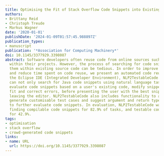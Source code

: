```yaml
---
title: Optimising the Fit of Stack Overflow Code Snippets into Existing Code
authors:
- Brittany Reid
- Christoph Treude
- Markus Wagner
date: '2020-01-01'
publishDate: '2024-01-09T01:57:45.988897Z'
publication_types:
- manuscript
publication: '*Association for Computing Machinery*'
doi: 10.1145/3377929.3398087
abstract: Software developers often reuse code from online sources such as Stack Overflow
  within their projects. However, the process of searching for code snippets and integrating
  them within existing source code can be tedious. In order to improve efficiency
  and reduce time spent on code reuse, we present an automated code reuse tool for
  the Eclipse IDE (Integrated Developer Environment), NLP2TestableCode. NLP2TestableCode
  can not only search for Java code snippets using natural language tasks, but also
  evaluate code snippets based on a user's existing code, modify snippets to improve
  fit and correct errors, before presenting the user with the best snippet, all without
  leaving the editor. NLP2TestableCode also includes functionality to automatically
  generate customisable test cases and suggest argument and return types, in order
  to further evaluate code snippets. In evaluation, NLP2TestableCode was capable of
  finding compilable code snippets for 82.9% of tasks, and testable code snippets
  for 42.9%.
tags:
- optimisation
- stack overflow
- crowd-generated code snippets
links:
- name: URL
  url: https://doi.org/10.1145/3377929.3398087
---
```

